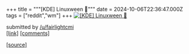 +++
title = """[KDE] Linuxween 🎃"""
date = 2024-10-06T22:36:47.000Z
tags = ["reddit","wm"]
+++
[![[KDE] Linuxween 🎃](https://b.thumbs.redditmedia.com/vzWJkeDNAoS8YJ-ZB_lqs358dgBQPx6cISz8N0NIRCw.jpg "[KDE] Linuxween 🎃")](https://www.reddit.com/r/unixporn/comments/1fxsw7r/kde_linuxween/)

submitted by [/u/fairlightcmi](https://www.reddit.com/user/fairlightcmi)  
[\[link\]](https://www.reddit.com/gallery/1fxsw7r) [\[comments\]](https://www.reddit.com/r/unixporn/comments/1fxsw7r/kde_linuxween/)

[[source]](https://www.reddit.com/r/unixporn/comments/1fxsw7r/kde_linuxween/)
